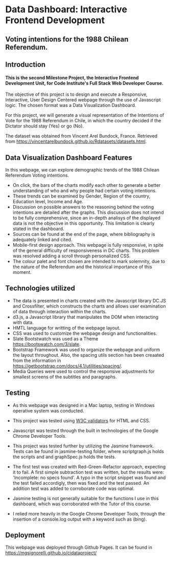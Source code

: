 # Data Dashboard: Interactive Frontend Development

## Voting intentions for the 1988 Chilean Referendum.


## Introduction

#### This is the second Milestone Project, the Interactive Frontend Development Unit, for Code Institute's Full Stack Web Developer Course.

The objective of this project is to design and execute a Responsive, Interactive, User Design Centered webpage through the use of Javascript logic. The chosen format was a Data Visualization Dashboard.

For this project, we will generate a visual representation of the Intentions of Vote for the 1988 Referendum in Chile, in which the country decided if the Dictator should stay (Yes) or go (No). 

The dataset was obtained from Vincent Arel Bundock, France. Retrieved from https://vincentarelbundock.github.io/Rdatasets/datasets.html. 


## Data Visualization Dashboard Features

In this webpage, we can explore demographic trends of the 1988 Chilean Referendum Voting intentions. 

- On click, the bars of the charts modify each other to generate a better understanding of who and why people had certain voting intentions. 
- These trends can be examined by Gender, Region of the country, Education level, Income and Age. 
- Discussion on possible answers to the reasoning behind the voting intentions are detailed after the graphs. This discussion does not intend to be fully comprehensive, since an in-depth analisys of the displayed data is not the objective in this opportunity. This limitation is clearly stated in the dashboard. 
- Sources can be found at the end of the page, where bibliography is adequately linked and cited.
- Mobile-first design approach. This webpage is fully responsive, in spite of the general difficulty of responsiveness in DC charts. This problem was resolved adding a scroll through personalized CSS.
- The colour palet and font chosen are intended to mark solemnity, due to the nature of the Referendum and the historical importance of this moment.


## Technologies utilized

- The data is presented in charts created with the Javascript library DC.JS and Crossfilter, which constructs the charts and allows user examination of data through interaction within the charts.
- d3.js, a Javascript library that manipulates the DOM when interacting with data.
- HMTL language for writting of the webpage layout.
- CSS was used to customize the webpage design and functionalities.
- Slate Bootstwatch was used as a Theme https://bootswatch.com/3/slate.
- Bootstrap Framework was used to organize the webpage and uniform the layout throughout. Also, the spacing utils section has been creaated from the information in https://getbootstrap.com/docs/4.1/utilities/spacing/.
- Media Queries were used to control the responsive adjustments for smallest screens of the subtitles and paragraphs.

## Testing

- As this webpage was designed in a Mac laptop, testing in Windows operative system was conducted. 
- This project was tested using <a href='https://validator.w3.org/'>W3C validators</a> for HTML and CSS. 
- Javascript was tested through the built in technologies of the Google Chrome Developer Tools. 


- This project was tested further by utilizing the Jasmine framework. Tests can be found in jasmine-testing folder, where scriptgraph.js holds the scripts and and graphSpec.js holds the tests. 
- The first test was created with Red-Green-Refactor approach, expecting it to fail. A first simple subtraction test was written, but the results were: 'Incomplete: no specs found'. A typo in the script snippet was found and the test failed accordigly, then was fixed and the test passed. An addition test was added to corroborate code was optimal. 
- Jasmine testing is not generally suitable for the functions I use in this dashboard, which was corroborated with the Tutor of this course. 
- I relied more heavily in the Google Chrome Developer Tools, through the insertion of a console.log output with a keyword such as (bing). 


## Deployment

This webpage was deployed through Github Pages. It can be found in https://mgsignorelli.github.io/cidataproject/
